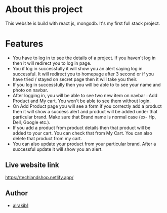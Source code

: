 
# About this project

This website is build with react js, mongodb. It's my first full stack project. 



# Features
- You have to log in to see the details of a project. If you haven't log in then it will redirect you to log in page.
- You if log in successfully it will show you an alert saying log in successful. It will redirect you to homepage after 3 second or if you have tried / stayed on secret page then it will take you their.
- If you log in successfully then you will be able to to see your name and photo on navbar.
- After logging in, you will be able to see two new item on navbar : Add Product and My cart. You won't be able to see them without login.
- On Add Product page you will see a form if you correctly add a product then it will show a success alert and product will be added under that particular brand. Make sure that Brand name is normal case (ex- Hp, Dell, Google etc.).
- If you add a product from product details then that product will be added to your cart. You can check that from My Cart. You can also delete that product from my cart.
- You can also update your product from your particular brand.  After a successful update it will show you an alert.

## Live website link

https://techlandshop.netlify.app/


## Author

- [alrakib1](https://github.com/alrakib1)
